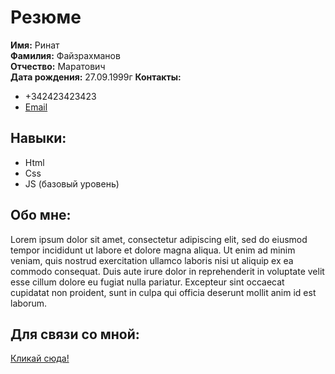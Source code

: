 # Резюме <br>
**Имя:** Ринат\
**Фамилия:** Файзрахманов\
**Отчество:** Маратович\
**Дата рождения:** 27.09.1999г
**Контакты:** <br>
- +342423423423
- [Email](rin27091999@mail.ru)

## Навыки: ## 
- Html
- Css
- JS (базовый уровень)

## Обо мне: ## 
Lorem ipsum dolor sit amet, consectetur adipiscing elit, sed do eiusmod tempor incididunt ut labore et dolore magna aliqua. Ut enim ad minim veniam, quis nostrud exercitation ullamco laboris nisi ut aliquip ex ea commodo consequat. Duis aute irure dolor in reprehenderit in voluptate velit esse cillum dolore eu fugiat nulla pariatur. Excepteur sint occaecat cupidatat non proident, sunt in culpa qui officia deserunt mollit anim id est laborum. 

## Для связи со мной: ##
[Кликай сюда!](https://www.google.com/?hl=ru)
